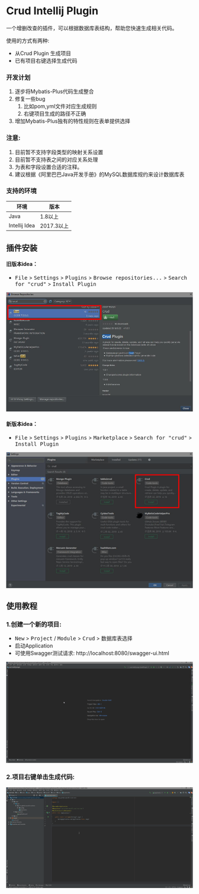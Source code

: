 Crud Intellij Plugin
===============
一个增删改查的插件，可以根据数据库表结构，帮助您快速生成相关代码。

使用的方式有两种: 
- 从Crud Plugin 生成项目
- 已有项目右键选择生成代码

### 开发计划
1. 逐步将Mybatis-Plus代码生成整合
2. 修复一些bug  
    1. 比如pom,yml文件对应生成规则
    2. 右键项目生成的路径不正确 
3. 增加Mybatis-Plus独有的特性规则在表单提供选择

### 注意: 
1. 目前暂不支持字段类型的映射关系设置
2. 目前暂不支持表之间的对应关系处理
3. 为表和字段设置合适的注释。
4. 建议根据《阿里巴巴Java开发手册》的MySQL数据库规约来设计数据库表

### 支持的环境
环境 | 版本
---|---
Java | 1.8以上
Intellij Idea | 2017.3以上

## 插件安装
#### 旧版本idea：
  - <kbd>File</kbd> > <kbd>Settings</kbd> > <kbd>Plugins</kbd> > <kbd>Browse repositories...</kbd> > <kbd>Search for "crud"</kbd> > <kbd>Install Plugin</kbd>

![image](https://raw.githubusercontent.com/mars05/static/master/image/crud1.jpg)
#### 新版本idea：
  - <kbd>File</kbd> > <kbd>Settings</kbd> > <kbd>Plugins</kbd> > <kbd>Marketplace</kbd> > <kbd>Search for "crud"</kbd> > <kbd>Install Plugin</kbd>  
  
![image](https://raw.githubusercontent.com/mars05/static/master/image/crud2.jpg)
## 使用教程

### 1.创建一个新的项目:
  - <kbd>New</kbd> > <kbd>Project</kbd> / <kbd>Module</kbd> > <kbd>Crud</kbd> > <kbd>数据库表选择</kbd>
  - 启动Application
  - 可使用Swagger测试请求: http://localhost:8080/swagger-ui.html

![image](https://raw.githubusercontent.com/mars05/static/master/image/crud3.gif)

### 2.项目右键单击生成代码:

![image](https://raw.githubusercontent.com/mars05/static/master/image/crud4.gif)